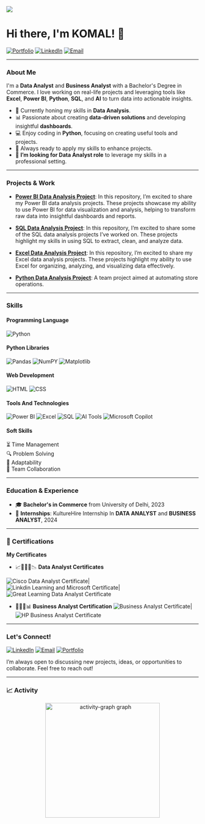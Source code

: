 ![](https://komarev.com/ghpvc/?username=KOMAL-3008&label=Profile%20Views&color=0e75b6&style=flat)
# Hi there, I'm KOMAL! 👋

[![Portfolio](https://img.shields.io/badge/-Portfolio-FF5722?style=flat&logo=firefox&logoColor=white)](https://github.com/KOMAL-3008)
[![LinkedIn](https://img.shields.io/badge/-LinkedIn-0077B5?style=flat&logo=linkedin&logoColor=white)](https://www.linkedin.com/in/komal-thakur-037b27232/)
[![Email](https://img.shields.io/badge/-Email-D14836?style=flat&logo=gmail&logoColor=white)](mailto:komalofficework30@gmail.com)

---

### About Me

I'm a **Data Analyst** and **Business Analyst** with a Bachelor's Degree in Commerce. I love working on real-life projects and leveraging tools like **Excel**, **Power BI**, **Python**, **SQL**, and **AI** to turn data into actionable insights.

- 🌱 Currently honing my skills in **Data Analysis**.
- 📊 Passionate about creating **data-driven solutions** and developing insightful **dashboards**.
- 💻 Enjoy coding in **Python**, focusing on creating useful tools and projects.
- 🎨 Always ready to apply my skills to enhance projects.
- 🎯 **I’m looking for Data Analyst role** to leverage my skills in a professional setting.

---

### Projects & Work

- **[Power BI Data Analysis Project](https://github.com/shaun-mia/Power-BI-Data-Analysis-Project)**: In this repository, I’m excited to share my Power BI data analysis projects. These projects showcase my ability to use Power BI for data visualization and analysis, helping to transform raw data into insightful dashboards and reports.

- **[SQL Data Analysis Project](https://github.com/shaun-mia/SQL-Data-Analysis-Project)**: In this repository, I’m excited to share some of the SQL data analysis projects I’ve worked on. These projects highlight my skills in using SQL to extract, clean, and analyze data.
- **[Excel Data Analysis Project](https://github.com/shaun-mia/Excel-Data-Analysis-Project)**: In this repository, I’m excited to share my Excel data analysis projects. These projects highlight my ability to use Excel for organizing, analyzing, and visualizing data effectively.

- **[Python Data Analysis Project](https://github.com/shaun-mia/Python-Data-Analysis-Project)**: A team project aimed at automating store operations.

---

### Skills

#### Programming Language
![Python](https://img.shields.io/badge/-Python-3776AB?style=flat&logo=python&logoColor=white) 

#### Python Libraries
![Pandas](https://img.shields.io/badge/-Pandas-150458?style=flat&logo=pandas&logoColor=white) 
![NumPY](https://img.shields.io/badge/-Numpy-013243?style=flat&logo=numpy&logoColor=white) 
![Matplotlib](https://img.shields.io/badge/-Matplotlib-11557C?style=flat&logo=matplotlib&logoColor=white) 

#### Web Development
![HTML](https://img.shields.io/badge/-HTML-E34F26?style=flat&logo=html5&logoColor=white)
![CSS](https://img.shields.io/badge/-CSS-1572B6?style=flat&logo=css3&logoColor=white)

#### Tools And Technologies
![Power BI](https://img.shields.io/badge/-Power%20BI-F2C811?style=flat&logo=powerbi&logoColor=white)
![Excel](https://img.shields.io/badge/-Excel-217346?style=flat&logo=microsoft-excel&logoColor=white)
![SQL](https://img.shields.io/badge/-SQL%20Server-CC2927?style=flat&logo=microsoft-sql-server&logoColor=white)
![AI Tools](https://img.shields.io/badge/-ChatGPT-00B37E?style=flat&logo=openai&logoColor=white)
![Microsoft Copilot](https://img.shields.io/badge/-Microsoft%20Copilot-2B2B2B?style=flat&logo=microsoft&logoColor=white)

#### Soft Skills
⏳ Time Management  
🔍 Problem Solving  
🔄 Adaptability  
🤝 Team Collaboration

---
### Education & Experience

- 🎓 **Bachelor's in Commerce** from University of Delhi, 2023
- 🏅 **Internships**: KultureHire Internship In **DATA ANALYST** and **BUSINESS ANALYST**, 2024

---
### 🥇 Certifications

**My Certificates**

- 📈👩🏻‍💻📉 **Data Analyst Certificates**

![Cisco Data Analyst Certificate](https://github.com/KOMAL-3008/Certificates/blob/main/cisco.ico)|![Linkdin Learning and Microsoft Certificate](https://github.com/KOMAL-3008/Certificates/blob/main/microsoft%20and%20linkdin%20.ico)|![Great Learning Data Analyst Certificate](https://github.com/KOMAL-3008/Certificates/blob/main/Great%20Learning%20Data%20Analyst.ico)

- 👩🏻‍💼📊 **Business Analyst Certification**
![Business Analyst Certificate](https://github.com/KOMAL-3008/Certificates/blob/main/business.ico)|![HP Business Analyst Certificate](https://github.com/KOMAL-3008/Certificates/blob/main/HP%20business%20analyst.ico)


---

### Let's Connect!

[![LinkedIn](https://img.shields.io/badge/-LinkedIn-0077B5?style=flat&logo=linkedin&logoColor=white)](https://www.linkedin.com/in/komal-thakur-037b27232/) 
[![Email](https://img.shields.io/badge/-Email-D14836?style=flat&logo=gmail&logoColor=white)](mailto:komalofficework30@gmail.com) 
[![Portfolio](https://img.shields.io/badge/-Portfolio-FF5722?style=flat&logo=firefox&logoColor=white)](https://github.com/KOMAL-3008)

I’m always open to discussing new projects, ideas, or opportunities to collaborate. Feel free to reach out!

---

### 📈 Activity

<div align="center">
  <img src="https://github-readme-activity-graph.vercel.app/graph?username=KOMAL-3008&radius=16&theme=react&area=true&order=5" height="300" alt="activity-graph graph"  />
</div>
